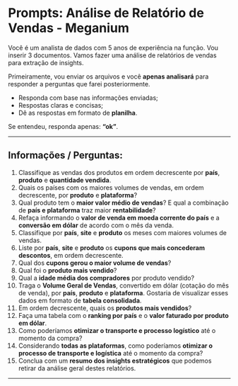 # Prompts: Análise de Relatório de Vendas - Meganium

Você é um analista de dados com 5 anos de experiência na função. Vou inserir 3 documentos. Vamos fazer uma análise de relatórios de vendas para extração de insights.

Primeiramente, vou enviar os arquivos e você **apenas analisará** para responder a perguntas que farei posteriormente.

- Responda com base nas informações enviadas;
- Respostas claras e concisas;
- Dê as respostas em formato de **planilha**.

Se entendeu, responda apenas: **“ok”**.

---

## Informações / Perguntas:

1. Classifique as vendas dos produtos em ordem decrescente por **país**, **produto** e **quantidade vendida**.
2. Quais os países com os maiores volumes de vendas, em ordem decrescente, por **produto** e **plataforma**?
3. Qual produto tem o **maior valor médio de vendas**? E qual a combinação de **país e plataforma** traz maior **rentabilidade**?
4. Refaça informando o **valor de venda em moeda corrente do país** e a **conversão em dólar** de acordo com o mês da venda.
5. Classifique por **país**, **site** e **produto** os meses com maiores volumes de vendas.
6. Liste por **país**, **site** e **produto** os **cupons que mais concederam descontos**, em ordem decrescente.
7. Qual dos **cupons gerou o maior volume de vendas**?
8. Qual foi o **produto mais vendido**?
9. Qual a **idade média dos compradores** por produto vendido?
10. Traga o **Volume Geral de Vendas**, convertido em dólar (cotação do mês de venda), por **país**, **produto** e **plataforma**. Gostaria de visualizar esses dados em formato de **tabela consolidada**.
11. Em ordem decrescente, quais os **produtos mais vendidos**?
12. Faça uma tabela com o **ranking por país** e o **valor faturado por produto em dólar**.
13. Como poderíamos **otimizar o transporte e processo logístico** até o momento da compra?
14. Considerando **todas as plataformas**, como poderíamos **otimizar o processo de transporte e logística** até o momento da compra?
15. Conclua com um **resumo dos insights estratégicos** que podemos retirar da análise geral destes relatórios.

---


